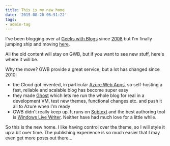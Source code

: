 ```yaml
---
title: This is my new home
date: '2015-08-20 06:51:22'
tags:
- admin-tag
---
```


I've been blogging over at [Geeks with Blogs](http://www.geekswithblogs.net/eltonstoneman) since [2008](http://www.geekswithblogs.net/EltonStoneman/archive/2008/04/04/using-perforce-with-cruisecontrol.net.aspx) but I'm finally jumping ship and moving [here](http://blog.sixeyed.com).

All the old content will stay on GWB, but if you want to see new stuff, here's where it will be.

Why the move? GWB provide a great service, but a lot has changed since 2010:

- the Cloud got invented, in particular [Azure Web Apps](http://azure.microsoft.com/en-gb/services/app-service/web/), so self-hosting a fast, reliable and scalable blog has become super easy
- they made [Ghost](http://www.ghost.org) which lets me run the whole blog for real in a development VM, test new themes, functional changes etc. and push it all to Azure when I'm ready
- GWB didn't really keep up. It runs on [Subtext](https://github.com/Haacked/Subtext/) and the best authoring tool is [Windows Live Writer](http://www.microsoft.com/en-gb/download/details.aspx?id=8621). Neither have had much love for a little while.

So this is the new home. I like having control over the theme, so I will style it up a bit over time. The publishing experience is so much easier that I may even get more posts out there...

<!--kg-card-end: markdown-->